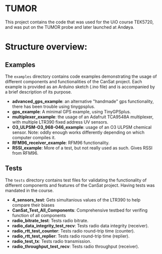 # TUMOR

This project contains the code that was used for the UiO course TEK5720, and was put on the TUMOR probe and later launched at Andøya.

# Structure overview:

## Examples

The `examples` directory contains code examples demonstrating the usage of different components and functionalities of the CanSat project. Each example is provided as an Arduino sketch (.ino file) and is accompanied by a brief description of its purpose.

- **advanced_gps_example**: an alternative "handmade" gps functionality, there has been trouble using tinygpsplus.
- **gps_example**: A minimal GPS example, using TinyGPSplus.
- **multiplexer_example**: the usage of an Adafruit TCA9548A multiplexer, with multiple LTR390 fixed address UV sensors.
- **O3_ULPSM-O3_968-046_example**: usage of an O3 ULPSM chemical sensor. Note: oddly enough works differently depending on which computer compiles it.
- **RFM96_receiver_example**: RFM96 functionality.
- **RSSI_example**: More of a test, but not really used as such. Gives RSSI from RFM96.

## Tests

The `tests` directory contains test files for validating the functionality of different components and features of the CanSat project. Having tests was mandated in the course.

- **4_sensors_test**: Gets simultanious values of the LTR390 to help compare their biases
- **CanSat_Test_All_Components**: Comprehensive testbed for verifing function of all components
- **radio_bitrate_test**: Tests radio bitrate.
- **radio_data_integrity_test_recv**: Tests radio data integrity (receiver).
- **radio_rtt_test_counter**: Tests radio round-trip time (counter).
- **radio_rtt_test_replier**: Tests radio round-trip time (replier).
- **radio_test_tx**: Tests radio transmission.
- **radio_throughput_test_recv**: Tests radio throughput (receiver).
